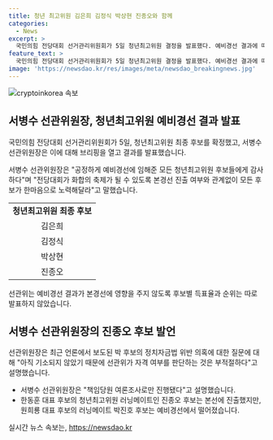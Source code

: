 ```yaml
---
title: 청년 최고위원 김은희 김정식 박상현 진종오와 함께
categories:
  - News
excerpt: >
  국민의힘 전당대회 선거관리위원회가 5일 청년최고위원 결정을 발표했다. 예비경선 결과에 따라 김은희·김정식·박상현·진종오 후보가 최종 후보로 확정됐다. 서병수 선관위원장은 공정한 경선에 참여한 모든 후보에게 감사의 말을 전했으며 후보들의 득표율과 순위는 공개하지 않았다. 원희룡 대표 후보의 러닝메이트 박진호 후보는 예비경선에서 탈락했는데, 이에 대한 의혹은 아직 기소되지 않아 선관위에서는 고려되지 않았다고 밝혔다.
feature_text: >
  국민의힘 전당대회 선거관리위원회가 5일 청년최고위원 결정을 발표했다. 예비경선 결과에 따라 김은희·김정식·박상현·진종오 후보가 최종 후보로 확정됐다. 서병수 선관위원장은 공정한 경선에 참여한 모든 후보에게 감사의 말을 전했으며 후보들의 득표율과 순위는 공개하지 않았다. 원희룡 대표 후보의 러닝메이트 박진호 후보는 예비경선에서 탈락했는데, 이에 대한 의혹은 아직 기소되지 않아 선관위에서는 고려되지 않았다고 밝혔다.
image: 'https://newsdao.kr/res/images/meta/newsdao_breakingnews.jpg'
---
```


<p><img src="https://newsdao.kr/res/images/meta/newsdao_breakingnews.jpg" alt="cryptoinkorea 속보" /></p>

<h2 data-ke-size="size26">서병수 선관위원장, 청년최고위원 예비경선 결과 발표</h2>

<p>국민의힘 전당대회 선거관리위원회가 5일, 청년최고위원 최종 후보를 확정했고, 서병수 선관위원장은 이에 대해 브리핑을 열고 결과를 발표했습니다.</p>

<p data-ke-size="size16">서병수 선관위원장은 "공정하게 예비경선에 임해준 모든 청년최고위원 후보들에게 감사하다"며 "전당대회가 화합의 축제가 될 수 있도록 본경선 진출 여부와 관계없이 모든 후보가 한마음으로 노력해달라"고 말했습니다.</p>

<table>
  <tr>
    <td style="text-align: center; height: 17px;"><b>청년최고위원 최종 후보</b></td>
  </tr>
  <tr>
    <td style="text-align: center; height: 17px;">김은희</td>
  </tr>
  <tr>
    <td style="text-align: center; height: 17px;">김정식</td>
  </tr>
  <tr>
    <td style="text-align: center; height: 17px;">박상현</td>
  </tr>
  <tr>
    <td style="text-align: center; height: 17px;">진종오</td>
  </tr>
</table>

<p data-ke-size="size16">선관위는 예비경선 결과가 본경선에 영향을 주지 않도록 후보별 득표율과 순위는 따로 발표하지 않았습니다.</p>

<h2 data-ke-size="size26">서병수 선관위원장의 진종오 후보 발언</h2>

<p>선관위원장은 최근 언론에서 보도된 박 후보의 정치자금법 위반 의혹에 대한 질문에 대해 "아직 기소되지 않았기 때문에 선관위가 자격 여부를 판단하는 것은 부적절하다"고 설명했습니다.</p>

<ul>
  <li>서병수 선관위원장은 "책임당원 여론조사로만 진행됐다"고 설명했습니다.</li>
  <li>한동훈 대표 후보의 청년최고위원 러닝메이트인 진종오 후보는 본선에 진출했지만, 원희룡 대표 후보의 러닝메이트 박진호 후보는 예비경선에서 떨어졌습니다.</li>
</ul>
실시간 뉴스 속보는, <a href="https://newsdao.kr" rel="dofollow">https://newsdao.kr</a>



